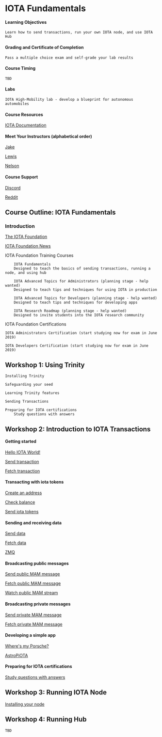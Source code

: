 # IOTA Fundamentals

#### Learning Objectives
    Learn how to send transactions, run your own IOTA node, and use IOTA Hub

#### Grading and Certificate of Completion
    Pass a multiple choice exam and self-grade your lab results

#### Course Timing
	TBD

#### Labs
	IOTA High-Mobility lab - develop a blueprint for autonomous automobiles

#### Course Resources

[IOTA Documentation](https://docs.iota.works/)

#### Meet Your Instructors (alphabetical order)

[Jake]()

[Lewis]()

[Nelson](https://blog.iota.org/welcome-s-d-nelson-to-the-iota-foundation-f4bda5f16cf)

#### Course Support

[Discord](https://www.reddit.com/r/Iota/comments/6rkfhq/iota_discord/)

[Reddit](https://www.reddit.com/r/Iota/comments/6rkfhq/iota_discord/)

## Course Outline:  IOTA Fundamentals

### Introduction

[The IOTA Foundation](https://www.iota.org/)

[IOTA Foundation News](https://blog.iota.org/)

IOTA Foundation Training Courses

        IOTA Fundamentals
        Designed to teach the basics of sending transactions, running a node, and using hub

        IOTA Advanced Topics for Administrators (planning stage - help wanted)
        Designed to teach tips and techniques for using IOTA in production

        IOTA Advanced Topics for Developers (planning stage - help wanted)
        Designed to teach tips and techniques for developing apps

        IOTA Research Roadmap (planning stage - help wanted)
        Designed to invite students into the IOTA research community
	

IOTA Foundation Certifications

	IOTA Administrators Certification (start studying now for exam in June 2019)
      	
	IOTA Developers Certification (start studying now for exam in June 2019)

## Workshop 1:  Using Trinity

	Installing Trinity

	Safeguarding your seed

	Learning Trinity features

	Sending Transactions

	Preparing for IOTA certifications
		Study questions with answers

## Workshop 2:  Introduction to IOTA Transactions

#### Getting started

[Hello IOTA World!](tutorials/1-hello-world.md)

[Send transaction](tutorials/2.1-send-hello.md)

[Fetch transaction](tutorials/2.2-fetch-hello.md)

#### Transacting with iota tokens

[Create an address](tutorials/3.1-create-address.md)

[Check balance](tutorials/3.2-check-balance.md)

[Send iota tokens](tutorials/4.send-tokens.md)

#### Sending and receiving data

[Send data](tutorials/5.1-send-data.md)

[Fetch data](tutorials/5.2-fetch-data.md)

[ZMQ](tutorials/6-zmq-fetch-data.md)

#### Broadcasting public messages

[Send public MAM message](tutorials/7.1-mam-public-send.md)

[Fetch public MAM message](tutorials/7.2-mam-public-fetch.md)

[Watch public MAM stream](tutorials/7.5-mam-public-watch.md)

#### Broadcasting private messages

[Send private MAM message](tutorials/7.3-mam-private-send.md)

[Fetch private MAM message](tutorials/7.4-mam-private-fetch.md)

#### Developing a simple app

[Where's my Porsche?](https://github.com/NelsonPython/MAM/blob/master/knowledgebase/HM.md)

[AstroPiOTA](https://github.com/NelsonPython/AstroPiOTA)

#### Preparing for IOTA certifications

[Study questions with answers](Quiz.md)

## Workshop 3:  Running IOTA Node
	
[Installing your node](https://github.com/iotaledger/documentation-markdown/blob/feature/introduction-to-iota/getting-started/0.1/getting-started/running-your-own-iri-node.md)

## Workshop 4:  Running Hub

	TBD

